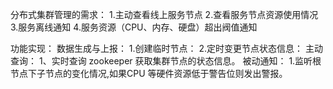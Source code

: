 分布式集群管理的需求：
1.主动查看线上服务节点
2.查看服务节点资源使用情况
3.服务离线通知
4.服务资源（CPU、内存、硬盘）超出阀值通知

功能实现：
数据生成与上报：
1.创建临时节点：
2.定时变更节点状态信息：
主动查询：
1、实时查询 zookeeper 获取集群节点的状态信息。
被动通知：
1.监听根节点下子节点的变化情况,如果CPU 等硬件资源低于警告位则发出警报。